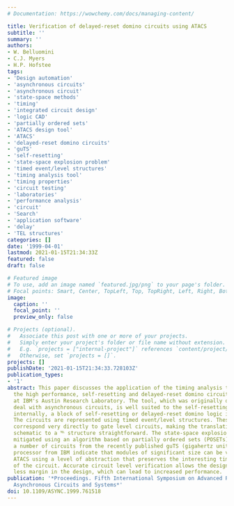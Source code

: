 ```yaml
---
# Documentation: https://wowchemy.com/docs/managing-content/

title: Verification of delayed-reset domino circuits using ATACS
subtitle: ''
summary: ''
authors:
- W. Belluomini
- C.J. Myers
- H.P. Hofstee
tags:
- 'Design automation'
- 'asynchronous circuits'
- 'asynchronous circuit'
- 'state-space methods'
- 'timing'
- 'integrated circuit design'
- 'logic CAD'
- 'partially ordered sets'
- 'ATACS design tool'
- 'ATACS'
- 'delayed-reset domino circuits'
- 'guTS'
- 'self-resetting'
- 'state-space explosion problem'
- 'timed event/level structures'
- 'timing analysis tool'
- 'timing properties'
- 'circuit testing'
- 'laboratories'
- 'performance analysis'
- 'circuit'
- 'Search'
- 'application software'
- 'delay'
- 'TEL structures'
categories: []
date: '1999-04-01'
lastmod: 2021-01-15T21:34:33Z
featured: false
draft: false

# Featured image
# To use, add an image named `featured.jpg/png` to your page's folder.
# Focal points: Smart, Center, TopLeft, Top, TopRight, Left, Right, BottomLeft, Bottom, BottomRight.
image:
  caption: ''
  focal_point: ''
  preview_only: false

# Projects (optional).
#   Associate this post with one or more of your projects.
#   Simply enter your project's folder or file name without extension.
#   E.g. `projects = ["internal-project"]` references `content/project/deep-learning/index.md`.
#   Otherwise, set `projects = []`.
projects: []
publishDate: '2021-01-15T21:34:33.728103Z'
publication_types:
- '1'
abstract: This paper discusses the application of the timing analysis tool ATACS to
  the high performance, self-resetting and delayed-reset domino circuits being designed
  at IBM's Austin Research Laboratory. The tool, which was originally developed to
  deal with asynchronous circuits, is well suited to the self-resetting style since
  internally, a block of self-resetting or delayed-reset domino logic is asynchronous.
  The circuits are represented using timed event/level structures. These structures
  correspond very directly to gate level circuits, making the translation from a transistor
  schematic to a ℡ structure straightforward. The state-space explosion problem is
  mitigated using an algorithm based on partially ordered sets (POSETs). Results on
  a number of circuits from the recently published guTS (gigahertz unit Test Site)
  processor from IBM indicate that modules of significant size can be verified with
  ATACS using a level of abstraction that preserves the interesting timing properties
  of the circuit. Accurate circuit level verification allows the designer to include
  less margin in the design, which can lead to increased performance.
publication: '*Proceedings. Fifth International Symposium on Advanced Research in
  Asynchronous Circuits and Systems*'
doi: 10.1109/ASYNC.1999.761518
---
```

